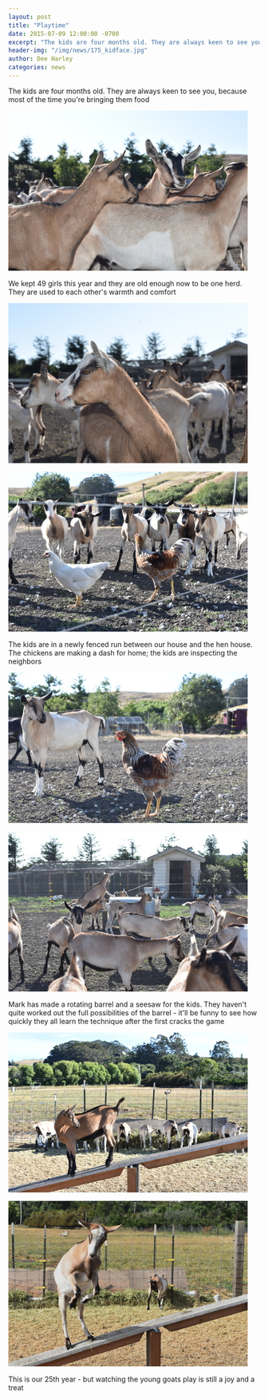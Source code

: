 ```yaml
---
layout: post
title: "Playtime"
date: 2015-07-09 12:00:00 -0700
excerpt: "The kids are four months old. They are always keen to see you, because most of the time ..."
header-img: "/img/news/175_kidface.jpg"
author: Dee Harley
categories: news
---
```

The kids are four months old. They are always keen to see you, because
most of the time you're bringing them food

![image](/img/news/175_kidsclose.jpg)

We kept 49 girls this year and they are old enough now to be one herd.
They are used to each other's warmth and comfort

![image](/img/news/175_kidsclose2.jpg)

![image](/img/news/175_kidshens.jpg)

The kids are in a newly fenced run between our house and the hen
house. The chickens are making a dash for home; the kids are
inspecting the neighbors

![image](/img/news/175_kidshens2.jpg)



![image](/img/news/175_kidsbarrel.jpg)

Mark has made a rotating barrel and a seesaw for the kids. They
haven't quite worked out the full possibilities of the barrel - it'll
be funny to see how quickly they all learn the technique after the
first cracks the game

![image](/img/news/175_kidseesaw.jpg)

![image](/img/news/175_seesaw2.jpg)

This is our 25th year - but watching the young goats play is still a
joy and a treat

